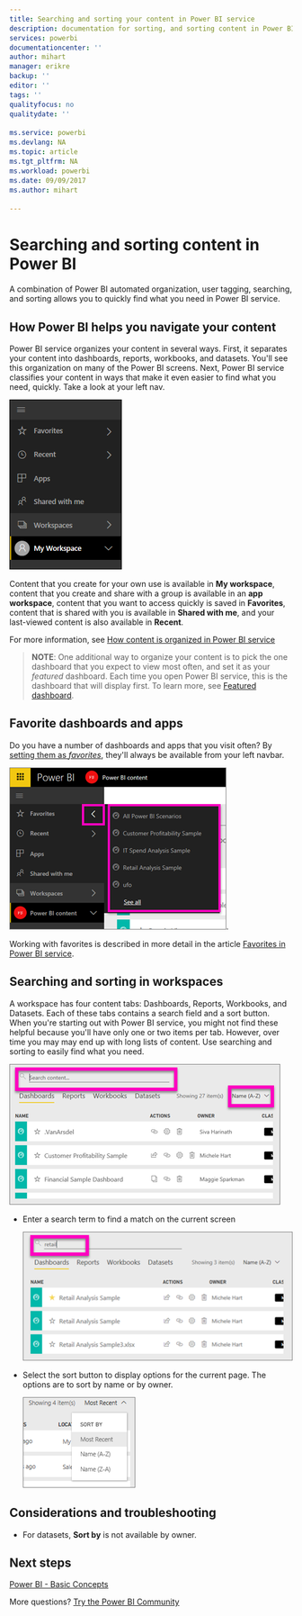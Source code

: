 ```yaml
---
title: Searching and sorting your content in Power BI service
description: documentation for sorting, and sorting content in Power BI workspaces
services: powerbi
documentationcenter: ''
author: mihart
manager: erikre
backup: ''
editor: ''
tags: ''
qualityfocus: no
qualitydate: ''

ms.service: powerbi
ms.devlang: NA
ms.topic: article
ms.tgt_pltfrm: NA
ms.workload: powerbi
ms.date: 09/09/2017
ms.author: mihart

---
```

# Searching and sorting content in Power BI
A combination of Power BI automated organization, user tagging, searching, and sorting allows you to quickly find what you need in Power BI service.

## How Power BI helps you navigate your content
Power BI service organizes your content in several ways.  First, it separates your content into dashboards, reports, workbooks, and datasets. You'll see this organization on many of the Power BI screens. Next, Power BI service classifies your content in ways that make it even easier to find what you need, quickly. Take a look at your left nav.

![](media/powerbi-service-navigation-search-filter-sort/power-bi-newnav.png)

Content that you create for your own use is available in **My workspace**, content that you create and share with a group is available in an **app workspace**, content that you want to access quickly is saved in **Favorites**, content that is shared with you is available in **Shared with me**, and your last-viewed content is also available in **Recent**.

For more information, see [How content is organized in Power BI service](powerbi-service-basic-concepts.md)

> **NOTE**: One additional way to organize your content is to pick the one dashboard that you expect to view most often, and set it as your *featured* dashboard. Each time you open Power BI service, this is the dashboard that will display first. To learn more, see [Featured dashboard](powerbi-service-featured-dashboards.md).
> 
> 

## Favorite dashboards and apps
Do you have a number of dashboards and apps that you visit often? By [setting them as *favorites*](powerbi-service-favorite-dashboards.md), they'll always be available from your left navbar.

![](media/powerbi-service-navigation-search-filter-sort/power-bi-favorite-flyout.png).

Working with favorites is described in more detail in the article [Favorites in Power BI service](powerbi-service-favorite-dashboards.md).

## Searching and sorting in workspaces
A workspace has four content tabs: Dashboards, Reports, Workbooks, and Datasets.  Each of these tabs contains a search field and a sort button.  When you're starting out with Power BI service, you might not find these helpful because you'll have only one or two items per tab.  However, over time you may may end up with long lists of content.  Use searching and sorting to easily find what you need.

![](media/powerbi-service-navigation-search-filter-sort/power-bi-search-sort2.png)

* Enter a search term to find a match on the current screen
  
   ![](media/powerbi-service-navigation-search-filter-sort/power-bi-search2.png)
* Select the sort button to display options for the current page. The options are to sort by name or by owner.
  
   ![](media/powerbi-service-navigation-search-filter-sort/power-bi-sort-alpha.png)

## Considerations and troubleshooting
* For datasets, **Sort by** is not available by owner.

## Next steps
[Power BI - Basic Concepts](powerbi-service-basic-concepts.md)

More questions? [Try the Power BI Community](http://community.powerbi.com/)

